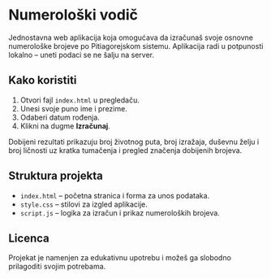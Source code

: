 # Numerološki vodič

Jednostavna web aplikacija koja omogućava da izračunaš svoje osnovne numerološke brojeve po Pitiagorejskom sistemu. Aplikacija radi u potpunosti lokalno – uneti podaci se ne šalju na server.

## Kako koristiti

1. Otvori fajl `index.html` u pregledaču.
2. Unesi svoje puno ime i prezime.
3. Odaberi datum rođenja.
4. Klikni na dugme **Izračunaj**.

Dobijeni rezultati prikazuju broj životnog puta, broj izražaja, duševnu želju i broj ličnosti uz kratka tumačenja i pregled značenja dobijenih brojeva.

## Struktura projekta

- `index.html` – početna stranica i forma za unos podataka.
- `style.css` – stilovi za izgled aplikacije.
- `script.js` – logika za izračun i prikaz numeroloških brojeva.

## Licenca

Projekat je namenjen za edukativnu upotrebu i možeš ga slobodno prilagoditi svojim potrebama.
